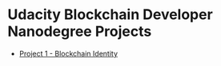 # Udacity Blockchain Developer Nanodegree Projects

* [Project 1 - Blockchain Identity](https://github.com/kartikeybhardwaj/udacity-blockchain-developer-nanodegree/tree/master/)